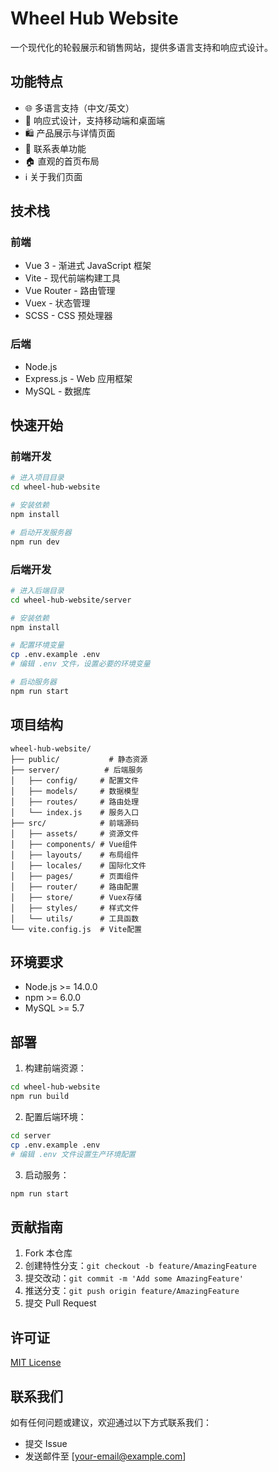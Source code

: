 # Wheel Hub Website

一个现代化的轮毂展示和销售网站，提供多语言支持和响应式设计。

## 功能特点

- 🌐 多语言支持（中文/英文）
- 📱 响应式设计，支持移动端和桌面端
- 🛍️ 产品展示与详情页面
- 📝 联系表单功能
- 🏠 直观的首页布局
- ℹ️ 关于我们页面

## 技术栈

### 前端
- Vue 3 - 渐进式 JavaScript 框架
- Vite - 现代前端构建工具
- Vue Router - 路由管理
- Vuex - 状态管理
- SCSS - CSS 预处理器

### 后端
- Node.js
- Express.js - Web 应用框架
- MySQL - 数据库

## 快速开始

### 前端开发
```bash
# 进入项目目录
cd wheel-hub-website

# 安装依赖
npm install

# 启动开发服务器
npm run dev
```

### 后端开发
```bash
# 进入后端目录
cd wheel-hub-website/server

# 安装依赖
npm install

# 配置环境变量
cp .env.example .env
# 编辑 .env 文件，设置必要的环境变量

# 启动服务器
npm run start
```

## 项目结构

```
wheel-hub-website/
├── public/           # 静态资源
├── server/          # 后端服务
│   ├── config/     # 配置文件
│   ├── models/     # 数据模型
│   ├── routes/     # 路由处理
│   └── index.js    # 服务入口
├── src/            # 前端源码
│   ├── assets/     # 资源文件
│   ├── components/ # Vue组件
│   ├── layouts/    # 布局组件
│   ├── locales/    # 国际化文件
│   ├── pages/      # 页面组件
│   ├── router/     # 路由配置
│   ├── store/      # Vuex存储
│   ├── styles/     # 样式文件
│   └── utils/      # 工具函数
└── vite.config.js  # Vite配置
```

## 环境要求

- Node.js >= 14.0.0
- npm >= 6.0.0
- MySQL >= 5.7

## 部署

1. 构建前端资源：
```bash
cd wheel-hub-website
npm run build
```

2. 配置后端环境：
```bash
cd server
cp .env.example .env
# 编辑 .env 文件设置生产环境配置
```

3. 启动服务：
```bash
npm run start
```

## 贡献指南

1. Fork 本仓库
2. 创建特性分支：`git checkout -b feature/AmazingFeature`
3. 提交改动：`git commit -m 'Add some AmazingFeature'`
4. 推送分支：`git push origin feature/AmazingFeature`
5. 提交 Pull Request

## 许可证

[MIT License](LICENSE)

## 联系我们

如有任何问题或建议，欢迎通过以下方式联系我们：
- 提交 Issue
- 发送邮件至 [your-email@example.com]